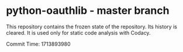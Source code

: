 # python-oauthlib - master branch

This repository contains the frozen state of the repository.
Its history is cleared. It is used only for static code
analysis with Codacy.

Commit Time: 1713893980
